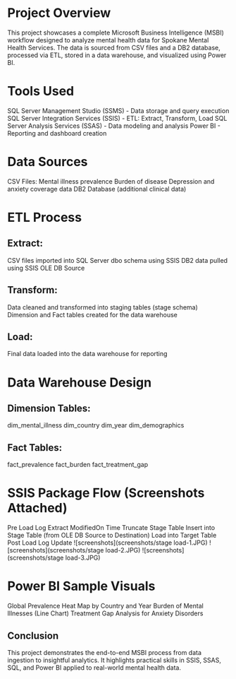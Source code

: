 # Project Overview
This project showcases a complete Microsoft Business Intelligence (MSBI) workflow designed to analyze mental health data for Spokane Mental Health Services. The data is sourced from CSV files and a DB2 database, processed via ETL, stored in a data warehouse, and visualized using Power BI.

# Tools Used
SQL Server Management Studio (SSMS) - Data storage and query execution
SQL Server Integration Services (SSIS) - ETL: Extract, Transform, Load
SQL Server Analysis Services (SSAS) - Data modeling and analysis
Power BI - Reporting and dashboard creation

# Data Sources
CSV Files:
Mental illness prevalence
Burden of disease
Depression and anxiety coverage data
DB2 Database (additional clinical data)

# ETL Process
## Extract:
CSV files imported into SQL Server dbo schema using SSIS
DB2 data pulled using SSIS OLE DB Source
## Transform:
Data cleaned and transformed into staging tables (stage schema)
Dimension and Fact tables created for the data warehouse
## Load:
Final data loaded into the data warehouse for reporting

# Data Warehouse Design
## Dimension Tables:
dim_mental_illness
dim_country
dim_year
dim_demographics

## Fact Tables:
fact_prevalence
fact_burden
fact_treatment_gap

# SSIS Package Flow (Screenshots Attached)
Pre Load Log
Extract ModifiedOn Time
Truncate Stage Table
Insert into Stage Table (from OLE DB Source to Destination)
Load into Target Table
Post Load Log Update
![screenshots](screenshots/stage load-1.JPG)
![screenshots](screenshots/stage load-2.JPG)
![screenshots](screenshots/stage load-3.JPG)

# Power BI Sample Visuals
Global Prevalence Heat Map by Country and Year
Burden of Mental Illnesses (Line Chart)
Treatment Gap Analysis for Anxiety Disorders

## Conclusion
This project demonstrates the end-to-end MSBI process from data ingestion to insightful analytics. It highlights practical skills in SSIS, SSAS, SQL, and Power BI applied to real-world mental health data.
